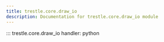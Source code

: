 ```yaml
---
title: trestle.core.draw_io
description: Documentation for trestle.core.draw_io module
---
```


::: trestle.core.draw_io
handler: python
